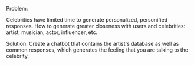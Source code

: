 Problem: 

Celebrities have limited time to generate personalized, personified responses. How to generate greater closeness with users and celebrities: artist, musician, actor, influencer, etc. 

Solution: 
Create a chatbot that contains the artist's database as well as common responses, which generates the feeling that you are talking to the celebrity.
